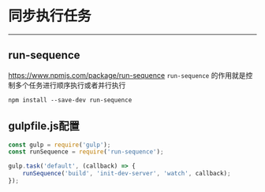 # 同步执行任务
---

## run-sequence

https://www.npmjs.com/package/run-sequence
`run-sequence` 的作用就是控制多个任务进行顺序执行或者并行执行

```
npm install --save-dev run-sequence
```

## gulpfile.js配置

```js
const gulp = require('gulp');
const runSequence = require('run-sequence');

gulp.task('default', (callback) => {
    runSequence('build', 'init-dev-server', 'watch', callback);
});
```


